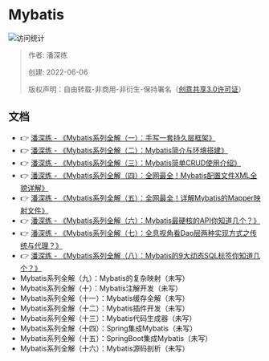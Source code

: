 # Mybatis

![访问统计](https://visitor-badge.glitch.me/badge?page_id=senlypan.qa.05-mybatis&left_color=blue&right_color=red)

> 作者: 潘深练
>
> 创建: 2022-06-06
>
> 版权声明：自由转载-非商用-非衍生-保持署名（[创意共享3.0许可证](https://creativecommons.org/licenses/by-nc-nd/3.0/deed.zh)）


## 文档 

- 👉 [潘深练 - 《Mybatis系列全解（一）：手写一套持久层框架》](https://www.panshenlian.com/2020/11/16/mybatis-001-hand-write-frame/)
- 👉 [潘深练 - 《Mybatis系列全解（二）：Mybatis简介与环境搭建》](https://www.panshenlian.com/2020/11/28/mybatis-002-introduct-and-environment-construction/)
- 👉 [潘深练 - 《Mybatis系列全解（三）：Mybatis简单CRUD使用介绍》](https://www.panshenlian.com/2020/12/01/mybatis-003-usage-for-crud/)
- 👉 [潘深练 - 《Mybatis系列全解（四）：全网最全！Mybatis配置文件XML全貌详解》](https://www.panshenlian.com/2020/12/10/mybatis-004-xml-config-file/)
- 👉 [潘深练 - 《Mybatis系列全解（五）：全网最全！详解Mybatis的Mapper映射文件》](https://www.panshenlian.com/2020/12/18/mybatis-005-mapping-file/)
- 👉 [潘深练 - 《Mybatis系列全解（六）：Mybatis最硬核的API你知道几个？》](https://www.panshenlian.com/2021/01/11/mybatis-006-core-api/)
- 👉 [潘深练 - 《Mybatis系列全解（七）：全息视角看Dao层两种实现方式之传统与代理？》](https://www.panshenlian.com/2021/01/25/mybatis-007-two-impl-of-dao-layer)
- 👉 [潘深练 - 《Mybatis系列全解（八）：Mybatis的9大动态SQL标签你知道几个？》](https://www.panshenlian.com/2021/03/04/mybatis-008-dynamic-sql)
- Mybatis系列全解（九）：Mybatis的复杂映射（未写）
- Mybatis系列全解（十）：Mybatis注解开发（未写）
- Mybatis系列全解（十一）：Mybatis缓存全解（未写）
- Mybatis系列全解（十二）：Mybatis插件开发（未写）
- Mybatis系列全解（十三）：Mybatis代码生成器（未写）
- Mybatis系列全解（十四）：Spring集成Mybatis（未写）
- Mybatis系列全解（十五）：SpringBoot集成Mybatis（未写）
- Mybatis系列全解（十六）：Mybatis源码剖析（未写）
 